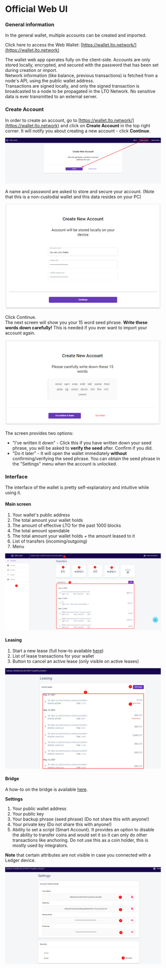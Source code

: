 # Official Web UI

### General information

In the general wallet, multiple accounts can be created and imported.

Click here to access the Web Wallet: [https://wallet.lto.network/](https://wallet.lto.network)

The wallet web app operates fully on the client-side. Accounts are only stored locally, encrypted, and secured with the password that has been set during creation or import.\
Network information (like balance, previous transactions) is fetched from a node's API, using the public wallet address.\
Transactions are signed locally, and only the signed transaction is broadcasted to a node to be propagated in the LTO Network. No sensitive data is ever transmitted to an external server.

### Create Account

In order to create an account, go to [https://wallet.lto.network/](https://wallet.lto.network) and click on **Create Account** in the top right corner. It will notify you about creating a new account - click **Continue**.

![](<../../.gitbook/assets/image (4).png>)

A name and password are asked to store and secure your account. (Note that this is a non-custodial wallet and this data resides on your PC)

![](<../../.gitbook/assets/image (1).png>)

Click Continue.\
The next screen will show you your 15 word seed phrase. **Write these words down carefully!** This is needed if you ever want to import your account again.

![](<../../.gitbook/assets/image (3).png>)

The screen provides two options:

* "I've written it down" - Click this if you have written down your seed phrase, you will be asked to **verify the seed** after. Confirm if you did.
* "Do it later" - It will open the wallet immediately **without** confirming/verifying the seed phrase. You can obtain the seed phrase in the "Settings" menu when the account is unlocked.

### Interface

The interface of the wallet is pretty self-explanatory and intuitive while using it.

#### Main screen

1. Your wallet's public address
2. The total amount your wallet holds
3. The amount of effective LTO for the past 1000 blocks
4. The total amount spendable
5. The total amount your wallet holds + the amount leased to it
6. List of transfers (incoming/outgoing)
7. Menu

![](<../../.gitbook/assets/image (2).png>)

#### Leasing

1. Start a new lease (full how-to available [here](../../tutorials/buying-and-staking-lto/staking-lto-tokens.md))
2. List of lease transactions for your wallet
3. Button to cancel an active lease (only visible on active leases)

![](<../../.gitbook/assets/image (6).png>)

#### Bridge

A how-to on the bridge is available [here](../../tutorials/buying-and-staking-lto/using-the-lto-bridge.md).

**Settings**

1. Your public wallet address
2. Your public key
3. Your backup phrase (seed phrase) (Do not share this with anyone!)
4. Your private key (Do not share this with anyone!)
5. Ability to set a script (Smart Account). It provides an option to disable the ability to transfer coins and would set it so it can only do other transactions like anchoring. Do not use this as a coin holder, this is mostly used by integrators.

**Note** that certain attributes are not visible in case you connected with a Ledger device.

![](<../../.gitbook/assets/image (7).png>)
